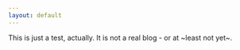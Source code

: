 ```yaml
---
layout: default
---
```


This is just a test, actually. It is not a real blog - or at ~least not yet~.
